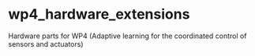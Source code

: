 # wp4_hardware_extensions
Hardware parts for WP4 (Adaptive learning for the coordinated control of sensors and actuators)
